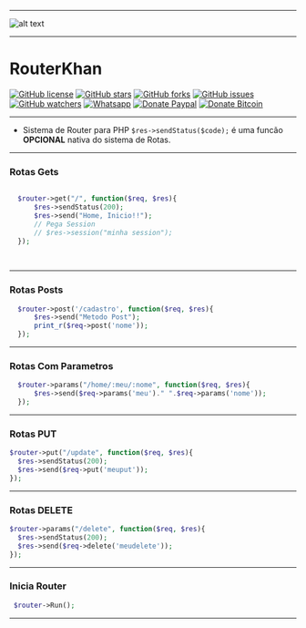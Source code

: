 -------------------------------


![alt text](https://i.imgur.com/9bNPdrP.gif "Logo RouterKhan")


-------------------------------


# RouterKhan
[![GitHub license](https://img.shields.io/badge/license-MIT-blue.svg)](https://raw.githubusercontent.com/PaulaoDev/router-khan/master/LICENSE)
[![GitHub stars](https://img.shields.io/github/stars/PaulaoDev/router-khan.svg)](https://github.com/PaulaoDev/ChatBot-PHP-Facebook/stargazers)
[![GitHub forks](https://img.shields.io/github/forks/PaulaoDev/router-khan.svg)](https://github.com/PaulaoDev/ChatBot-PHP-Facebook/fork)
[![GitHub issues](https://img.shields.io/github/issues/PaulaoDev/router-khan.svg)](https://github.com/PaulaoDev/ChatBot-PHP-Facebook/issues)
[![GitHub watchers](https://img.shields.io/github/watchers/badges/shields.svg?style=social&label=Watch)](https://github.com/PaulaoDev/router-khan/subscription)
[![Whatsapp](https://img.shields.io/badge/Whatsapp-On-green.svg)](https://bit.ly/whatsappdopaulo)
[![Donate Paypal](https://img.shields.io/badge/Donate-PayPal-green.svg)](https://goo.gl/ujU2QU)
[![Donate Bitcoin](https://img.shields.io/badge/Donate-Bitcoin-yellow.svg)](https://blockchain.info/address/37RWdwgsXK94pANXm9fHv722k4zQmtmCpH)



-----------------------

- Sistema de Router para PHP
     `$res->sendStatus($code);`  é uma funcão **OPCIONAL** nativa do sistema de Rotas. 

-----------------------


  ### Rotas Gets
  
  
  ```php
  
    $router->get("/", function($req, $res){
		$res->sendStatus(200);
		$res->send("Home, Inicio!!");
        // Pega Session
        // $res->session("minha session");
	});
	
	
  ```
  
  
  ------------------------------------------------
  
  
  ### Rotas Posts 
  
  ```php
    $router->post('/cadastro', function($req, $res){
		$res->send("Metodo Post");
		print_r($req->post('nome'));
	});
   ```
  
  
  ------------------------------------------------
    
  
  ### Rotas Com Parametros
  
  ```php
    $router->params("/home/:meu/:nome", function($req, $res){
		$res->send($req->params('meu')." ".$req->params('nome'));
	});
   ```
  
  
  ------------------------------------------------

  
  ### Rotas PUT
  
  ```php
 $router->put("/update", function($req, $res){
    $res->sendStatus(200);
    $res->send($req->put('meuput'));
  });
   ```
  
  
  ------------------------------------------------

  
  ### Rotas DELETE
  
  ```php
 $router->params("/delete", function($req, $res){
    $res->sendStatus(200);
    $res->send($req->delete('meudelete'));
  });
   ```
  
  
  ------------------------------------------------
  
  
   ### Inicia Router
   
   
   ```php
  	$router->Run();
   ```
   
  
   ------------------------------------------------
